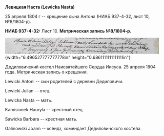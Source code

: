 **Левицкая Наста (Lewicka Nasta)**

25 апреля 1804 г -- крещение сына Антона (НИАБ 937-4-32, лист 10,
№8/1804-р).

**НИАБ 937-4-32:** Лист 10. **Метрическая запись №8/1804-р.**

![](./media/d3c8d8e067e5c47fe22a6fffbd85a60e6d89f5de.png){width="6.496527777777778in"
height="0.6861111111111111in"}

Дедиловичский костел Наисвятейшего Сердца Иисуса. 25 апреля 1804 года.
Метрическая запись о крещении.

Lewicki Antoni -- сын родителей с деревни Дедиловичи.

Lewicki Julian -- отец.

Lewicka Nasta -- мать.

Kamisionek Hauryła -- крестный отец.

Sawicka Barbara -- крестная мать.

Galinowski Joann -- ксёндз, комендант Дедиловичского костела.
